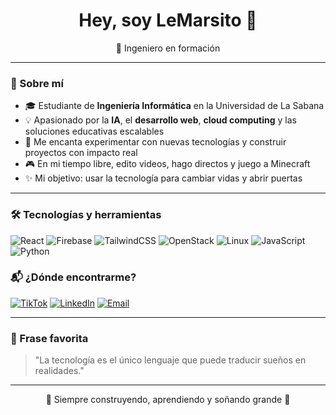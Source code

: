 <h1 align="center">Hey, soy LeMarsito 👋</h1>

<p align="center">
  🧠 Ingeniero en formación 
</p>

---

### 🚀 Sobre mí

- 🎓 Estudiante de **Ingeniería Informática** en la Universidad de La Sabana  
- 💡 Apasionado por la **IA**, el **desarrollo web**, **cloud computing** y las soluciones educativas escalables  
- 🧰 Me encanta experimentar con nuevas tecnologías y construir proyectos con impacto real  
- 🎮 En mi tiempo libre, edito videos, hago directos y juego a Minecraft  
- ✨ Mi objetivo: usar la tecnología para cambiar vidas y abrir puertas

---

### 🛠️ Tecnologías y herramientas

![React](https://img.shields.io/badge/-React-61DAFB?style=for-the-badge&logo=react&logoColor=white)
![Firebase](https://img.shields.io/badge/-Firebase-FFCA28?style=for-the-badge&logo=firebase&logoColor=black)
![TailwindCSS](https://img.shields.io/badge/-Tailwind-38B2AC?style=for-the-badge&logo=tailwind-css&logoColor=white)
![OpenStack](https://img.shields.io/badge/-OpenStack-E02031?style=for-the-badge&logo=openstack&logoColor=white)
![Linux](https://img.shields.io/badge/-Linux-FCC624?style=for-the-badge&logo=linux&logoColor=black)
![JavaScript](https://img.shields.io/badge/-JavaScript-F7DF1E?style=for-the-badge&logo=javascript&logoColor=black)
![Python](https://img.shields.io/badge/-Python-3776AB?style=for-the-badge&logo=python&logoColor=white)



### 📬 ¿Dónde encontrarme?

[![TikTok](https://img.shields.io/badge/@soylemarsito-%23000000.svg?style=for-the-badge&logo=tiktok&logoColor=white)](https://tiktok.com/@soylemarsito)
[![LinkedIn](https://img.shields.io/badge/LinkedIn-0A66C2?style=for-the-badge&logo=linkedin&logoColor=white)](https://www.linkedin.com/in/santiago-pe%C3%B1a-beltran-001623277/)
[![Email](https://img.shields.io/badge/Email-contactolemarsito@gmail.com-D14836?style=for-the-badge&logo=gmail&logoColor=white)](mailto:contactolemarsito@gmail.com)

---

### 🌟 Frase favorita

> "La tecnología es el único lenguaje que puede traducir sueños en realidades."

---

<p align="center">
  🚧 Siempre construyendo, aprendiendo y soñando grande 🚀
</p>
